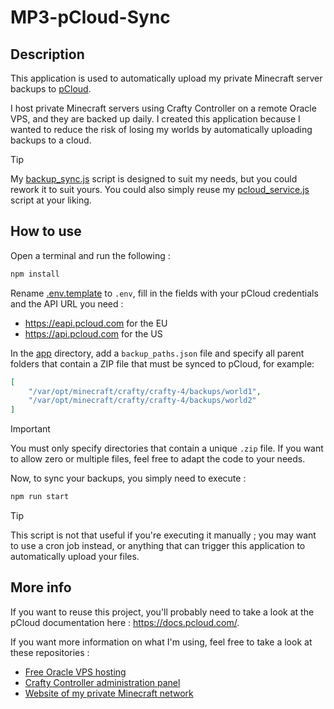 # MP3-pCloud-Sync

## Description

This application is used to automatically upload my private Minecraft server backups to [pCloud](https://www.pcloud.com/).

I host private Minecraft servers using Crafty Controller on a remote Oracle VPS, and they are backed up daily.
I created this application because I wanted to reduce the risk of losing my worlds by automatically uploading backups to a cloud.

> [!TIP]
> My [backup_sync.js](app/backup_sync.js) script is designed to suit my needs, but you could rework it to suit yours. You could also simply reuse my [pcloud_service.js](app/pcloud_service.js) script at your liking.

## How to use

Open a terminal and run the following :
```sh
npm install
```

Rename [.env.template](.env.template) to `.env`, fill in the fields with your pCloud credentials and the API URL you need :
* https://eapi.pcloud.com for the EU
* https://api.pcloud.com for the US

In the [app](app) directory, add a `backup_paths.json` file and specify all parent folders that contain a ZIP file that must be synced to pCloud, for example:
```json
[
    "/var/opt/minecraft/crafty/crafty-4/backups/world1",
    "/var/opt/minecraft/crafty/crafty-4/backups/world2"
]
```

> [!IMPORTANT]
> You must only specify directories that contain a unique `.zip` file.
> If you want to allow zero or multiple files, feel free to adapt the code to your needs.

Now, to sync your backups, you simply need to execute :
```sh
npm run start
```

> [!TIP]
> This script is not that useful if you're executing it manually ; you may want to use a cron job instead, or anything that can trigger this application to automatically upload your files.

## More info

If you want to reuse this project, you'll probably need to take a look at the pCloud documentation here : https://docs.pcloud.com/.

If you want more information on what I'm using, feel free to take a look at these repositories :
* [Free Oracle VPS hosting](https://github.com/AmberstoneDream/FreeVirtualMachineCloudHosting)
* [Crafty Controller administration panel](https://github.com/AmberstoneDream/ProxyServerResearch)
* [Website of my private Minecraft network](https://github.com/Atrimilan/MP3-Docs)
